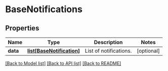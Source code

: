 # BaseNotifications

## Properties
Name | Type | Description | Notes
------------ | ------------- | ------------- | -------------
**data** | [**list[BaseNotification]**](BaseNotification.md) | List of notifications. | [optional] 

[[Back to Model list]](../README.md#documentation-for-models) [[Back to API list]](../README.md#documentation-for-api-endpoints) [[Back to README]](../README.md)


